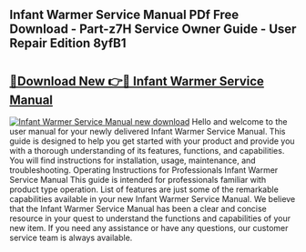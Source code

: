 ## Infant Warmer Service Manual PDf Free Download - Part-z7H Service Owner Guide - User Repair Edition 8yfB1

# <h2><a href="http://bc59193.oget.top/?id=Infant+Warmer+Service+Manual">🔗Download New 👉🔴 Infant Warmer Service Manual</a></h2>

[![Infant Warmer Service Manual new download](https://i.imgur.com/5g1atiW.png)](http://bc59193.oget.top/?id=Infant+Warmer+Service+Manual)
Hello and welcome to the user manual for your newly delivered Infant Warmer Service Manual. This guide is designed to help you get started with your product and provide you with a thorough understanding of its features, functions, and capabilities. You will find instructions for installation, usage, maintenance, and troubleshooting. Operating Instructions for Professionals Infant Warmer Service Manual This guide is intended for professionals familiar with product type operation. List of features are just some of the remarkable capabilities available in your new Infant Warmer Service Manual. We believe that the Infant Warmer Service Manual has been a clear and concise resource in your quest to understand the functions and capabilities of your new item. If you need any assistance or have any questions, our customer service team is always available.
